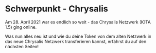 <!--
---article_info
title: Schwerpunkt - Chrysalis
author: [huhn]
reviews: [TomMax2407, Doenermaker]
---
-->


# Schwerpunkt - Chrysalis

Am 28. April 2021 war es endlich so weit - das Chrysalis Netzwerk (IOTA 1.5) ging online.

Was nun alles neu ist und wie du deine Token von dem alten Netzwerk in das neue Chrysalis Netzwerk transferieren kannst, erfährst du auf den nächsten Seiten!
